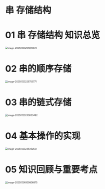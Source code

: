 # 串 存储结构



# 01 串 存储结构 知识总览

<img src="https://cvp.oss-cn-shanghai.aliyuncs.com/202501232010071.png" alt="image-20250123201005972" style="zoom:50%;" />



# 02 串的顺序存储

<img src="https://cvp.oss-cn-shanghai.aliyuncs.com/202501232257058.png" alt="image-20250123225753771" style="zoom:50%;" />



# 03 串的链式存储

<img src="https://cvp.oss-cn-shanghai.aliyuncs.com/202501232308612.png" alt="image-20250123230833492" style="zoom:50%;" />



# 04 基本操作的实现

<img src="https://cvp.oss-cn-shanghai.aliyuncs.com/202501232353819.png" alt="image-20250123235352521" style="zoom:50%;" />



# 05 知识回顾与重要考点

<img src="https://cvp.oss-cn-shanghai.aliyuncs.com/202501240006946.png" alt="image-20250124000606875" style="zoom:50%;" />
